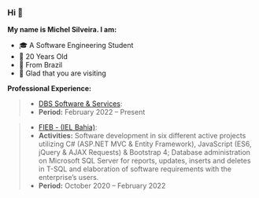 ### Hi 🙂

**My name is Michel Silveira. I am:**
* 🎓 A Software Engineering Student
* 🎂 20 Years Old
* 🏡 From Brazil
* 💜 Glad that you are visiting

**Professional Experience:**
> * [DBS Software & Services](https://www.dbsgroup.net/):
> * **Period:** February 2022 – Present

> * [FIEB - (IEL Bahia)](https://ielbahia.com.br/):
> * **Activities:** Software development in six different active projects utilizing C# (ASP.NET MVC & Entity Framework), JavaScript (ES6, jQuery & AJAX Requests) & Bootstrap 4; Database administration on Microsoft SQL Server for reports, updates, inserts and deletes in T-SQL and elaboration of software requirements with the enterprise’s users.
> * **Period:** October 2020 – February 2022

